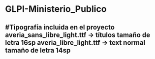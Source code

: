 # GLPI-Ministerio_Publico

#Tipografía incluida en el proyecto
averia_sans_libre_light.ttf	-> títulos tamaño de letra 16sp
averia_libre_light.ttf	-> text normal tamaño de letra 14sp
-------------------------------------------------------------
